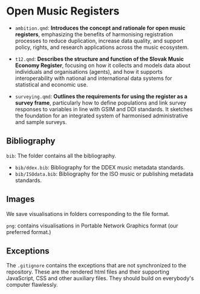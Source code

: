 # Open Music Registers

-   `ambition.qmd`: **Introduces the concept and rationale for open music registers**, emphasizing the benefits of harmonising registration processes to reduce duplication, increase data quality, and support policy, rights, and research applications across the music ecosystem.

-   `t12.qmd`: **Describes the structure and function of the Slovak Music Economy Register**, focusing on how it collects and models data about individuals and organisations (agents), and how it supports interoperability with national and international data systems for statistical and economic use.

-   `surveying.qmd`: **Outlines the requirements for using the register as a survey frame**, particularly how to define populations and link survey responses to variables in line with GSIM and DDI standards. It sketches the foundation for an integrated system of harmonised administrative and sample surveys.

## Bibliography

`bib`: The folder contains all the bibliography.

-   `bib/ddex.bib`: Bibliography for the DDEX music metadata standards.
-   `bib/ISOdata.bib`: Bibliography for the ISO music or publishing metadata standards.

## Images

We save visualisations in folders corresponding to the file format.

`png`: contains visualisations in Portable Network Graphics format (our preferred format.)

## Exceptions

The `.gitignore` contains the exceptions that are not synchronized to the repository. These are the rendered html files and their supporting JavaScript, CSS and other auxiliary files. They should build on everybody's computer flawlessly.
